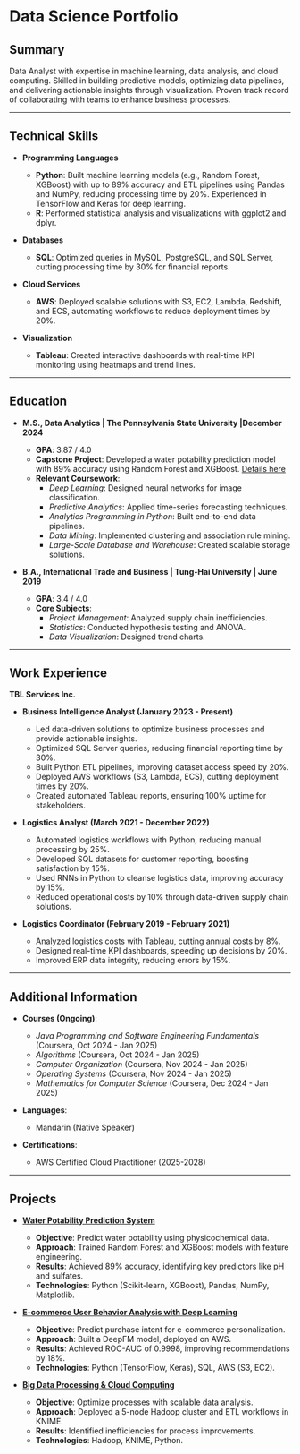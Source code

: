 # Data Science Portfolio

## Summary
Data Analyst with expertise in machine learning, data analysis, and cloud computing. Skilled in building predictive models, optimizing data pipelines, and delivering actionable insights through visualization. Proven track record of collaborating with teams to enhance business processes.

---

## Technical Skills
- **Programming Languages**  
  - **Python**: Built machine learning models (e.g., Random Forest, XGBoost) with up to 89% accuracy and ETL pipelines using Pandas and NumPy, reducing processing time by 20%. Experienced in TensorFlow and Keras for deep learning.  
  - **R**: Performed statistical analysis and visualizations with ggplot2 and dplyr.

- **Databases**  
  - **SQL**: Optimized queries in MySQL, PostgreSQL, and SQL Server, cutting processing time by 30% for financial reports.

- **Cloud Services**  
  - **AWS**: Deployed scalable solutions with S3, EC2, Lambda, Redshift, and ECS, automating workflows to reduce deployment times by 20%.

- **Visualization**  
  - **Tableau**: Created interactive dashboards with real-time KPI monitoring using heatmaps and trend lines.

---

## Education
- **M.S., Data Analytics | The Pennsylvania State University |December 2024**  
  - **GPA**: 3.87 / 4.0  
  - **Capstone Project**: Developed a water potability prediction model with 89% accuracy using Random Forest and XGBoost. [Details here](projects/project1.md)  
  - **Relevant Coursework**:  
    - *Deep Learning*: Designed neural networks for image classification.  
    - *Predictive Analytics*: Applied time-series forecasting techniques.  
    - *Analytics Programming in Python*: Built end-to-end data pipelines.  
    - *Data Mining*: Implemented clustering and association rule mining.  
    - *Large-Scale Database and Warehouse*: Created scalable storage solutions.

- **B.A., International Trade and Business | Tung-Hai University | June 2019**  
  - **GPA**: 3.4 / 4.0  
  - **Core Subjects**:  
    - *Project Management*: Analyzed supply chain inefficiencies.  
    - *Statistics*: Conducted hypothesis testing and ANOVA.  
    - *Data Visualization*: Designed trend charts.

---

## Work Experience
**TBL Services Inc.**  
- **Business Intelligence Analyst (January 2023 - Present)**  
  - Led data-driven solutions to optimize business processes and provide actionable insights.  
  - Optimized SQL Server queries, reducing financial reporting time by 30%.  
  - Built Python ETL pipelines, improving dataset access speed by 20%.  
  - Deployed AWS workflows (S3, Lambda, ECS), cutting deployment times by 20%.  
  - Created automated Tableau reports, ensuring 100% uptime for stakeholders.

- **Logistics Analyst (March 2021 - December 2022)**  
  - Automated logistics workflows with Python, reducing manual processing by 25%.  
  - Developed SQL datasets for customer reporting, boosting satisfaction by 15%.  
  - Used RNNs in Python to cleanse logistics data, improving accuracy by 15%.  
  - Reduced operational costs by 10% through data-driven supply chain solutions.

- **Logistics Coordinator (February 2019 - February 2021)**  
  - Analyzed logistics costs with Tableau, cutting annual costs by 8%.  
  - Designed real-time KPI dashboards, speeding up decisions by 20%.  
  - Improved ERP data integrity, reducing errors by 15%.

---

## Additional Information
- **Courses (Ongoing)**:  
  - *Java Programming and Software Engineering Fundamentals* (Coursera, Oct 2024 - Jan 2025)  
  - *Algorithms* (Coursera, Oct 2024 - Jan 2025)  
  - *Computer Organization* (Coursera, Nov 2024 - Jan 2025)  
  - *Operating Systems* (Coursera, Nov 2024 - Jan 2025)  
  - *Mathematics for Computer Science* (Coursera, Dec 2024 - Jan 2025)  

- **Languages**:  
  - Mandarin (Native Speaker)  

- **Certifications**:  
  - AWS Certified Cloud Practitioner (2025-2028)

---

## Projects
- **[Water Potability Prediction System](projects/project1.md)**  
  - **Objective**: Predict water potability using physicochemical data.  
  - **Approach**: Trained Random Forest and XGBoost models with feature engineering.  
  - **Results**: Achieved 89% accuracy, identifying key predictors like pH and sulfates.  
  - **Technologies**: Python (Scikit-learn, XGBoost), Pandas, NumPy, Matplotlib.

- **[E-commerce User Behavior Analysis with Deep Learning](projects/project2.md)**  
  - **Objective**: Predict purchase intent for e-commerce personalization.  
  - **Approach**: Built a DeepFM model, deployed on AWS.  
  - **Results**: Achieved ROC-AUC of 0.9998, improving recommendations by 18%.  
  - **Technologies**: Python (TensorFlow, Keras), SQL, AWS (S3, EC2).

- **[Big Data Processing & Cloud Computing](projects/project3.md)**  
  - **Objective**: Optimize processes with scalable data analysis.  
  - **Approach**: Deployed a 5-node Hadoop cluster and ETL workflows in KNIME.  
  - **Results**: Identified inefficiencies for process improvements.  
  - **Technologies**: Hadoop, KNIME, Python.
